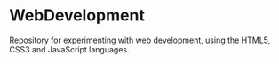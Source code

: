 # WebDevelopment
 Repository for experimenting with web development, using the HTML5, CSS3 and JavaScript languages.
